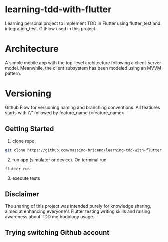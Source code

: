 # learning-tdd-with-flutter

Learning personal project to implement TDD in Flutter using flutter_test and integration_test. GitFlow used in this project.

# Architecture

A simple mobile app with the top-level architecture following a client-server model. Meanwhile, the client subsystem has been modeled using an MVVM pattern.

# Versioning
Github Flow for versioning naming and branching conventions. All featiures starts with ì'<feature>/' followed by feature_name <feature>/<feature_name>
## Getting Started

1. clone repo
````bash
git clone https://github.com/massimo-briceno/learning-tdd-with-flutter.git 
````
2. run app (simulator or device). On terminal run
````bash
flutter run
````
3. execute tests

## Disclaimer

The sharing of this project was intended purely for knowledge sharing, aimed at enhancing everyone's Flutter testing writing skills and raising awareness about TDD methodology usage.

## Trying switching Github account

